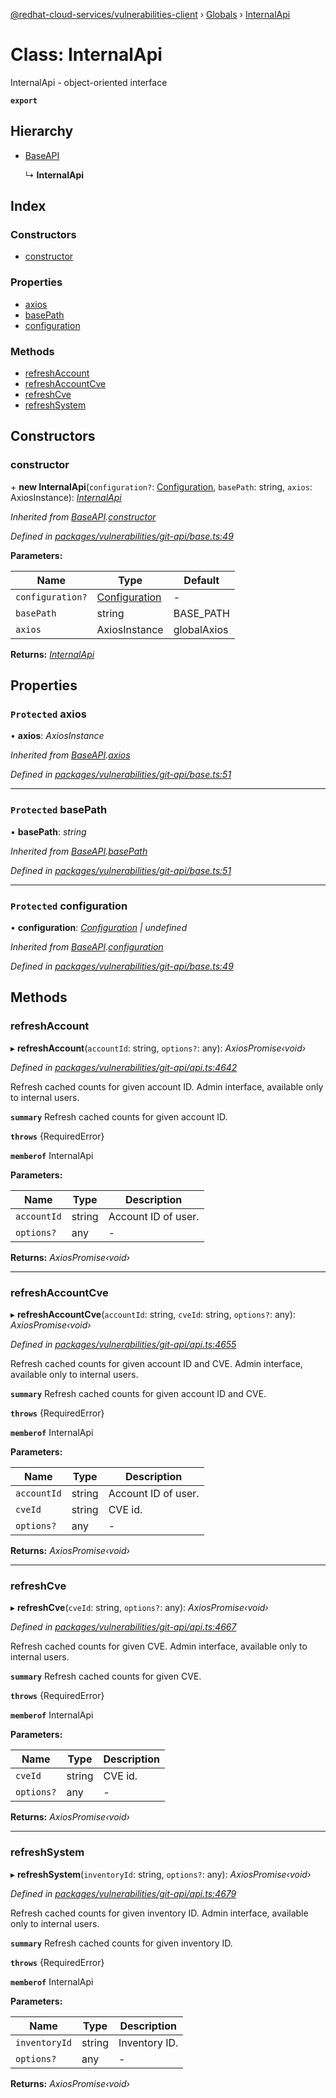 [@redhat-cloud-services/vulnerabilities-client](../README.md) › [Globals](../globals.md) › [InternalApi](internalapi.md)

# Class: InternalApi

InternalApi - object-oriented interface

**`export`** 

## Hierarchy

* [BaseAPI](baseapi.md)

  ↳ **InternalApi**

## Index

### Constructors

* [constructor](internalapi.md#constructor)

### Properties

* [axios](internalapi.md#protected-axios)
* [basePath](internalapi.md#protected-basepath)
* [configuration](internalapi.md#protected-configuration)

### Methods

* [refreshAccount](internalapi.md#refreshaccount)
* [refreshAccountCve](internalapi.md#refreshaccountcve)
* [refreshCve](internalapi.md#refreshcve)
* [refreshSystem](internalapi.md#refreshsystem)

## Constructors

###  constructor

\+ **new InternalApi**(`configuration?`: [Configuration](configuration.md), `basePath`: string, `axios`: AxiosInstance): *[InternalApi](internalapi.md)*

*Inherited from [BaseAPI](baseapi.md).[constructor](baseapi.md#constructor)*

*Defined in [packages/vulnerabilities/git-api/base.ts:49](https://github.com/RedHatInsights/javascript-clients/blob/master/packages/vulnerabilities/git-api/base.ts#L49)*

**Parameters:**

Name | Type | Default |
------ | ------ | ------ |
`configuration?` | [Configuration](configuration.md) | - |
`basePath` | string | BASE_PATH |
`axios` | AxiosInstance | globalAxios |

**Returns:** *[InternalApi](internalapi.md)*

## Properties

### `Protected` axios

• **axios**: *AxiosInstance*

*Inherited from [BaseAPI](baseapi.md).[axios](baseapi.md#protected-axios)*

*Defined in [packages/vulnerabilities/git-api/base.ts:51](https://github.com/RedHatInsights/javascript-clients/blob/master/packages/vulnerabilities/git-api/base.ts#L51)*

___

### `Protected` basePath

• **basePath**: *string*

*Inherited from [BaseAPI](baseapi.md).[basePath](baseapi.md#protected-basepath)*

*Defined in [packages/vulnerabilities/git-api/base.ts:51](https://github.com/RedHatInsights/javascript-clients/blob/master/packages/vulnerabilities/git-api/base.ts#L51)*

___

### `Protected` configuration

• **configuration**: *[Configuration](configuration.md) | undefined*

*Inherited from [BaseAPI](baseapi.md).[configuration](baseapi.md#protected-configuration)*

*Defined in [packages/vulnerabilities/git-api/base.ts:49](https://github.com/RedHatInsights/javascript-clients/blob/master/packages/vulnerabilities/git-api/base.ts#L49)*

## Methods

###  refreshAccount

▸ **refreshAccount**(`accountId`: string, `options?`: any): *AxiosPromise‹void›*

*Defined in [packages/vulnerabilities/git-api/api.ts:4642](https://github.com/RedHatInsights/javascript-clients/blob/master/packages/vulnerabilities/git-api/api.ts#L4642)*

Refresh cached counts for given account ID. Admin interface, available only to internal users.

**`summary`** Refresh cached counts for given account ID.

**`throws`** {RequiredError}

**`memberof`** InternalApi

**Parameters:**

Name | Type | Description |
------ | ------ | ------ |
`accountId` | string | Account ID of user. |
`options?` | any | - |

**Returns:** *AxiosPromise‹void›*

___

###  refreshAccountCve

▸ **refreshAccountCve**(`accountId`: string, `cveId`: string, `options?`: any): *AxiosPromise‹void›*

*Defined in [packages/vulnerabilities/git-api/api.ts:4655](https://github.com/RedHatInsights/javascript-clients/blob/master/packages/vulnerabilities/git-api/api.ts#L4655)*

Refresh cached counts for given account ID and CVE. Admin interface, available only to internal users.

**`summary`** Refresh cached counts for given account ID and CVE.

**`throws`** {RequiredError}

**`memberof`** InternalApi

**Parameters:**

Name | Type | Description |
------ | ------ | ------ |
`accountId` | string | Account ID of user. |
`cveId` | string | CVE id. |
`options?` | any | - |

**Returns:** *AxiosPromise‹void›*

___

###  refreshCve

▸ **refreshCve**(`cveId`: string, `options?`: any): *AxiosPromise‹void›*

*Defined in [packages/vulnerabilities/git-api/api.ts:4667](https://github.com/RedHatInsights/javascript-clients/blob/master/packages/vulnerabilities/git-api/api.ts#L4667)*

Refresh cached counts for given CVE. Admin interface, available only to internal users.

**`summary`** Refresh cached counts for given CVE.

**`throws`** {RequiredError}

**`memberof`** InternalApi

**Parameters:**

Name | Type | Description |
------ | ------ | ------ |
`cveId` | string | CVE id. |
`options?` | any | - |

**Returns:** *AxiosPromise‹void›*

___

###  refreshSystem

▸ **refreshSystem**(`inventoryId`: string, `options?`: any): *AxiosPromise‹void›*

*Defined in [packages/vulnerabilities/git-api/api.ts:4679](https://github.com/RedHatInsights/javascript-clients/blob/master/packages/vulnerabilities/git-api/api.ts#L4679)*

Refresh cached counts for given inventory ID. Admin interface, available only to internal users.

**`summary`** Refresh cached counts for given inventory ID.

**`throws`** {RequiredError}

**`memberof`** InternalApi

**Parameters:**

Name | Type | Description |
------ | ------ | ------ |
`inventoryId` | string | Inventory ID. |
`options?` | any | - |

**Returns:** *AxiosPromise‹void›*
